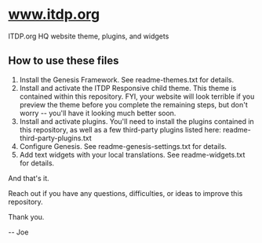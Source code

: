 # www.itdp.org
ITDP.org HQ website theme, plugins, and widgets

## How to use these files

1. Install the Genesis Framework. See readme-themes.txt for details.
2. Install and activate the ITDP Responsive child theme. This theme is contained within this repository. FYI, your website will look terrible if you preview the theme before you complete the remaining steps, but don't worry -- you'll have it looking much better soon.
3. Install and activate plugins. You'll need to install the plugins contained in this repository, as well as a few third-party plugins listed here: readme-third-party-plugins.txt
4. Configure Genesis. See readme-genesis-settings.txt for details.
5. Add text widgets with your local translations. See readme-widgets.txt for details.

And that's it.

Reach out if you have any questions, difficulties, or ideas to improve this repository.

Thank you.

-- Joe